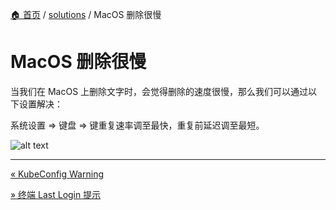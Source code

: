 [🏠 首页](../_index.md) / [solutions](_index.md) / MacOS 删除很慢

# MacOS 删除很慢

当我们在 MacOS 上删除文字时，会觉得删除的速度很慢，那么我们可以通过以下设置解决：

系统设置 => 键盘 => 键重复速率调至最快，重复前延迟调至最短。

![alt text](https://images.poneding.com/2024/10/202412272246286.png)

---
[« KubeConfig Warning](kubeconfig-warning.md)

[» 终端 Last Login 提示](terminal-last-login.md)
